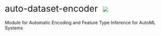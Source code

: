 <h1 style="font-weight:normal">
  auto-dataset-encoder&nbsp;
  <a href="https://github.com/dmforit/auto-dataset-encoder"><img src=https://badgen.net/badge/auto-dataset-encoder/start/087c08></a>
</h1>

Module for Automatic Encoding and Feature Type Inference for AutoML Systems
